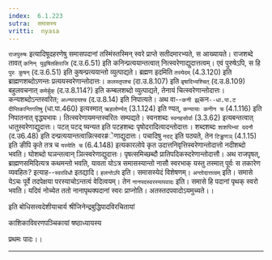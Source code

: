 ```yaml
---
index:  6.1.223
sutra:  समासस्य
vritti:  nyasa
---
```


`राजपुरुषः` इत्यादिषूदहरणेषु समासपदानां तस्मिंस्तस्मिन् स्वरे प्राप्ते सतीदमारभ्यते, स आख्यायते। राजशब्दे तावत् `कनिन् युवृषितक्षिराजि` (द.उ.6.51) इति कनिन्प्रत्ययान्तत्वात् नित्स्वरेणाद्युदात्तत्वम्। एवं पुरुषेऽपि, स हि `पुरः कुषन्` (द.उ.6.51) इति कुषन्प्रत्ययान्तो व्युत्पाद्यते। ब्रह्मण इदमिति `तस्येदम्` (4.3.120) इति ब्राह्मणशब्दोऽणन्तः प्रत्ययस्वरेणान्तोदात्तः। `कलस्तृपश्च` (दा.उ.8.107) इति `बृषादिभ्यश्चित्` (द.उ.8.109) बहुलवचनात् `कमेर्बुक्` (द.उ.8.114?) इति कम्बलशब्दो व्युत्पाद्यते, तेनायं चित्स्वरेणान्तोदात्तः। कन्यशब्दोऽन्तस्वरित; `अध्न्यादयश्च` (द.उ.8.14) इति निपात्यते। अथ वा--`कनी झ्र्`कन`--धा.पा.ट दीप्तिकान्तिगतिषु` (धा.पा.460) इत्यस्मात् `ऋहलोर्ण्यत्` (3.1.124) इति ण्यत्, `कन्यायाः कनीन च` (4.1.116) इति निपातनात् वृद्ध्यभावः। तित्स्वरेणायमन्तस्वरितः सम्पद्यते। स्वनशब्दः `स्वनहसोर्वा` (3.3.62) इत्यबन्तत्वात् धातुस्वरेणाद्युदात्तः। पटत् पटद् ष्यन्यत इति पटहशब्दः पृषोदरादित्वादन्तोदात्तः। शब्दशब्दः `शाशपिभ्यां ददनौ` (द.उ6.48) इति दन्प्रत्ययान्तत्वान्नित्स्वर#ेणाद्युदात्तः। पचादिषु `नदट्` इति पठ्यते, तेन `टिड्ढाणञ्` (4.1.15) इति ङीपि कृते तत्र च `यस्येति च` (6.4.148) इत्यकारलोपे कृत उदात्तनिवृत्तिस्वरेणान्तोदात्तो नदीशब्दो भवति। घोशब्दो घञन्तत्वान् ञित्स्वरेणाद्युदात्तः। पृषत्समिच्छब्दौ प्रातिपदिकस्दरेणान्तोदात्तौ।
अथ राजपृषत्, ब्राह्मणसमिदित्यत्र कथमन्तो भवति, यावता योऽत्र समासस्यान्तो नासौ स्वरभाक् यस्तु तस्मात् पूर्वः स तकारेण व्यवहितः? इत्याह--`स्वरविधौ` इतद्यादि। `हलन्तेऽपि` इति। समासस्येदं विशेषणम्। `अन्तोदात्तत्वम्` इति। समासे येऽचः पूर्वे तदपेक्षया परस्याचोऽन्तत्वं वेदित्वयम्। तेन `नानपदस्वरस्यापवादः` इति। समासे हि पदानां पृथक् स्वरो भवति। यदिवं नोच्येत ततो नानापृथक्पदानां स्वरः प्राप्नोति। अतस्तदपवादोऽयमुच्यते।।

इति बोधिसत्त्वदेशीयाचार्य श्रीजिनेन्द्रबुद्धिपादविरचितायां

काशिकाविवरणपञ्चिकायां षष्ठाध्यायस्य

प्रथमः पादः।।
- - -



